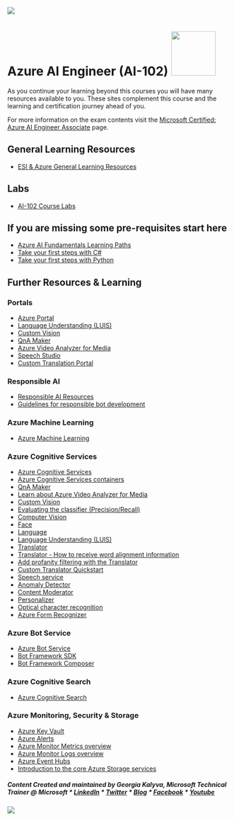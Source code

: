 [![](https://github.com/georgiakalyva/learningresources/raw/main/assets/ESIms.jpg)](https://github.com/georgiakalyva/learningresources/raw/main/assets/ESIms.jpg)

# Azure AI Engineer (AI-102) <img src="https://github.com/georgiakalyva/learningresources/raw/main/assets/ai-102.jpg" width="100">

As you continue your learning beyond this courses you will have many resources available to you. These sites complement this course and the learning and certification journey ahead of you.

For more information on the exam contents visit the [Microsoft Certified: Azure AI Engineer Associate](https://docs.microsoft.com/en-us/learn/certifications/azure-ai-engineer/ "Microsoft Certified: Azure AI Engineer Associate") page.

## General Learning Resources

- [ESI & Azure General Learning Resources](https://georgiakalyva.github.io/Learning-Resources/ "ESI & Azure General Learning Resources")

## Labs

- [AI-102 Course Labs](https://microsoftlearning.github.io/AI-102-AIEngineer/ "AI-102 Course Labs")

## If you are missing some pre-requisites start here

- [Azure AI Fundamentals Learning Paths](https://docs.microsoft.com/en-us/learn/certifications/azure-ai-fundamentals/)
- [Take your first steps with C#](https://docs.microsoft.com/en-us/learn/paths/csharp-first-steps/)
- [Take your first steps with Python](https://docs.microsoft.com/en-us/learn/paths/python-first-steps/)

## Further Resources & Learning

### Portals

- [Azure Portal](https://portal.azure.com/ "Azure Portal")
- [Language Understanding (LUIS)](https://www.luis.ai/ "Language Understanding (LUIS)")
- [Custom Vision](https://www.customvision.ai/ "Custom Vision")
- [QnA Maker](https://www.qnamaker.ai/ "QnA Maker")
- [Azure Video Analyzer for Media](https://www.videoindexer.ai/ "Azure Video Analyzer for Media")
- [Speech Studio](https://speech.microsoft.com/ "Speech Studio")
- [Custom Translation Portal](https://portal.customtranslator.azure.ai/)

### Responsible AI

- [Responsible AI Resources](https://www.microsoft.com/ai/responsible-ai "Responsible AI Resources")
- [Guidelines for responsible bot development](https://www.microsoft.com/research/publication/responsible-bots "Guidelines for responsible bot development")

### Azure Machine Learning

- [Azure Machine Learning](https://docs.microsoft.com/en-us/azure/machine-learning/ "Azure Machine Learning")

### Azure Cognitive Services

- [Azure Cognitive Services](https://docs.microsoft.com/en-us/azure/cognitive-services/ "Azure Cognitive Services")
- [Azure Cognitive Services containers](https://docs.microsoft.com/en-us/azure/cognitive-services/containers/ "Azure Cognitive Services containers")
- [QnA Maker](https://docs.microsoft.com/en-us/azure/cognitive-services/qnamaker/ "QnA Maker")
- [Learn about Azure Video Analyzer for Media](https://docs.microsoft.com/en-us/azure/azure-video-analyzer/video-analyzer-for-media-docs/ "Learn about Azure Video Analyzer for Media")
- [Custom Vision](https://docs.microsoft.com/en-us/azure/cognitive-services/Custom-Vision-Service/ "Custom Vision")
- [Evaluating the classifier (Precision/Recall)](https://docs.microsoft.com/en-us/azure/cognitive-services/custom-vision-service/getting-started-build-a-classifier#evaluate-the-classifier)
- [Computer Vision](https://docs.microsoft.com/en-us/azure/cognitive-services/computer-vision/ "Computer Vision")
- [Face](https://docs.microsoft.com/en-us/azure/cognitive-services/face/ "Face")
- [Language](https://docs.microsoft.com/en-us/azure/cognitive-services/language-service/ "Language")
- [Language Understanding (LUIS)](https://docs.microsoft.com/en-us/azure/cognitive-services/luis/ "Language Understanding (LUIS)")
- [Translator](https://docs.microsoft.com/en-us/azure/cognitive-services/translator/ "Translator")
- [Translator - How to receive word alignment information](https://docs.microsoft.com/azure/cognitive-services/translator/word-alignment)
- [Add profanity filtering with the Translator](https://docs.microsoft.com/azure/cognitive-services/translator/profanity-filtering)
- [Custom Translator Quickstart](https://docs.microsoft.com/azure/cognitive-services/translator/custom-translator/quickstart-build-deploy-custom-model)
- [Speech service](https://docs.microsoft.com/en-us/azure/cognitive-services/speech-service/ "Speech service")
- [Anomaly Detector](https://docs.microsoft.com/en-us/azure/cognitive-services/anomaly-detector/ "Anomaly Detector")
- [Content Moderator](https://docs.microsoft.com/en-us/azure/cognitive-services/content-moderator/ "Content Moderator")
- [Personalizer](https://docs.microsoft.com/en-us/azure/cognitive-services/personalizer/ "Personalizer")
- [Optical character recognition](https://docs.microsoft.com/en-us/azure/cognitive-services/computer-vision/overview-ocr "Optical character recognition")
- [Azure Form Recognizer](https://docs.microsoft.com/en-us/azure/applied-ai-services/form-recognizer/ "Azure Form Recognizer")

### Azure Bot Service
- [Azure Bot Service](https://docs.microsoft.com/en-us/azure/bot-service/?view=azure-bot-service-4.0 "Azure Bot Service")
- [Bot Framework SDK](https://docs.microsoft.com/en-us/azure/bot-service/index-bf-sdk?view=azure-bot-service-4.0 "Bot Framework SDK")
- [Bot Framework Composer](https://docs.microsoft.com/en-us/composer/ "Bot Framework Composer")

### Azure Cognitive Search

- [Azure Cognitive Search](https://docs.microsoft.com/en-us/azure/search/ "Azure Cognitive Search")

### Azure Monitoring, Security & Storage

- [Azure Key Vault](https://docs.microsoft.com/en-us/azure/key-vault/general/basic-concepts "Azure Key Vault")
- [Azure Alerts](https://docs.microsoft.com/en-us/azure/azure-monitor/alerts/alerts-overview "Azure Alerts")
- [Azure Monitor Metrics overview](https://docs.microsoft.com/en-us/azure/azure-monitor/essentials/data-platform-metrics "Azure Monitor Metrics overview")
- [Azure Monitor Logs overview](https://docs.microsoft.com/en-us/azure/azure-monitor/logs/data-platform-logs "Azure Monitor Logs overview")
- [Azure Event Hubs](https://docs.microsoft.com/en-us/azure/event-hubs/ "Azure Event Hubs")
- [Introduction to the core Azure Storage services](https://docs.microsoft.com/en-us/azure/storage/common/storage-introduction "Introduction to the core Azure Storage services")

##### Content Created and maintained by Georgia Kalyva, Microsoft Technical Trainer @ Microsoft \* [LinkedIn](https://www.linkedin.com/in/georgiakalyva/) \* [Twitter](https://twitter.com/georgiakalyva) \* [Blog](https://www.codestories.gr/) \* [Facebook](https://www.facebook.com/codestoriesgr/) \* [Youtube](https://www.youtube.com/channel/UCRqeLEhnEjYiRwhjwOmVXDg)

[![](https://github.com/georgiakalyva/learningresources/raw/main/assets/ESIend.jpg)](https://github.com/georgiakalyva/learningresources/raw/main/assets/ESIend.jpg)

